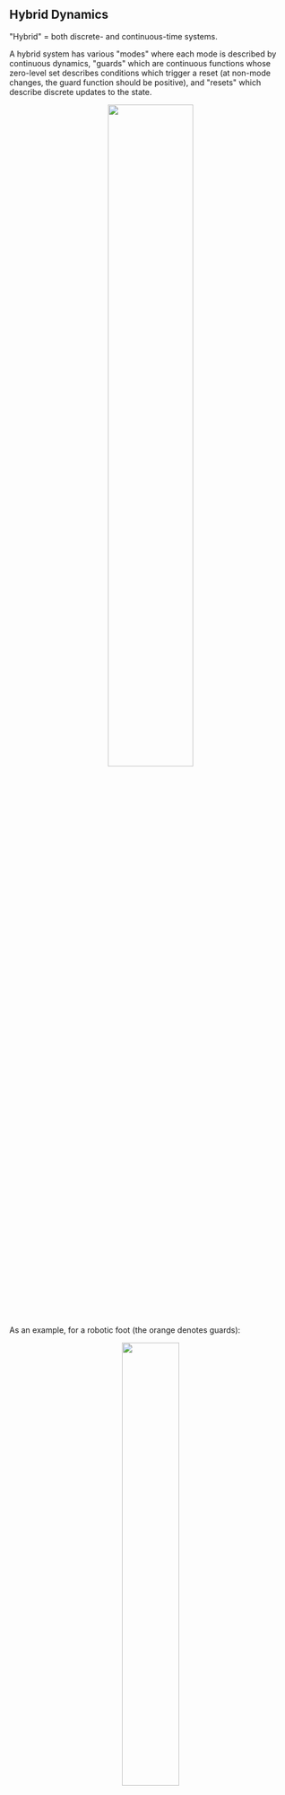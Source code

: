 ## Hybrid Dynamics

"Hybrid" = both discrete- and continuous-time systems.

A hybrid system has various "modes" where each mode is described by continuous dynamics, "guards" which are continuous functions whose zero-level set describes conditions which trigger a reset (at non-mode changes, the guard function should be positive), and "resets" which describe discrete updates to the state.

<center><img src="Media/hybrid_dynamics.png" style="width:55%"/></center><br />



As an example, for a robotic foot (the orange denotes guards):

<center><img src="Media/hybrid_dynamics_foot.png" style="width:45%"/></center><br />




$\phi_{i,j}(x_i) = 0$ denotes the guard function, which initiates a reset to mode $j$ from mode $i$ when the state in mode $i$ satisfies the guard function equation.

$x_j(t_c^+) = \Delta_{i,j}(x_i(t_c^-))$ denotes the reset function mapping a state from mode $i$ at time $t_c$ to a state in mode $j$ at time $t_c$.


<br /><br />

## Finding Limit Cycles

How do we find the optimal control parameters to get a system into its stable limit cycle? We can formulate this as a trajectory optimization problem (note that time is an additional decision variable):

$$ \text{find}_{x(\cdot), T} \quad s.t. \quad \dot{x} = f(x), \quad x(0) = x(T) $$

And solve using any of the classic trajectory optimization formulations (direction collocation, direct transcription, etc.).

It may also be wise to constrain $x(0)$ not to be the origin, which may be a trivial limit cycle.


#### Example: Rimless Wheel

The goal with the rimless wheel (since it has no actuation) is effectively to find an initial state that will cause it to enter a stable limit cycle (however, we pose the entire trajectory as decision variables to be able to enforce dynamics constraints).

$$ \text{find}_{x[\cdot],h} \quad \text{subject to} \quad \text {collocation constraints}(x[n],x[n+1],h) \quad \forall n \in [0, N-1]$$
$$ \begin{align*}
    \theta[0] &= \gamma- \alpha \\
    \theta[N] &= \gamma + \alpha \\
    \dot{\theta}[0] &= \dot{\theta}[N]\cos(2 \alpha) \\
    \gamma - \alpha &\leq \theta[n] < \gamma \alpha \\
    h_{min} &\leq h \leq h_{max} \\
\end{align*} $$

Here, the decision variables are the trajectory and $h$, the limit cycle time. We constrain the limit cycle time to be within reasonable bounds, we constrain the wheel angle to be within $\gamma - \alpha$ and $\gamma + \alpha$--the angles at the start and end of a cycle, and we constrain the start and end of the cycle to have the same angle (note that $\gamma - \alpha$ and $\gamma + \alpha$ are "the same position" for the rimless wheel, just with different legs). The $\cos(2 \alpha)$ constraint ensures this limit cycle is *the* stable limit cycle by ensuring the correct energy loss from the collision. Within the trajectory, we enforce the continuous system dynamics with the collocation constraint. 

Note that collocation can be applied even for a system with no actuation; you simply enforce the system's natural system dynamics at each collocation point.

<center><img src="Media/rimless_wheel_gif.gif" style="width:65%"/></center><br />

To form such an optimization without the $\cos(2 \alpha)$ constraint that requires prior derivation of the energy loss at collision, we can pose a multi-modal optimization that constrains the time spent in each mode to be identical. We look more at multi-modal optimization below.


### Hybrid Trajectory Optimization: Finding Limit Cycles with Contact

### Given a Fixed Mode Sequence

i.e. for walking, the robot repeates the same sequence modes and reset. In this case, trajectory optimization can be solved as a series of mathematical programs with dynamics enforced within each, with contraints to enforce guards/resets. 


<center><img src="Media/hybrid_dynamics_traj_opt_fixed_mode_seq.png" style="width:65%"/></center><br />



Here, we split the trajectory into $k$ segments, or $k$ modes in the sequence. We assume the guard function $\phi_{m_k,m_{k+1}}$ and reset $\Delta_{m_k,m_{k+1}}$ for each mode $k$ is given. $m_k$ is the mode in segment $k$, $x_k$ is the state in segment $k$, and $N_k$ is the time step segment $k$ ends. Collocation constraints are being enforced within each segment. The guard functions at each $N_k$ are enforced, along with the corresponding reset. 

Of course, if mode transitions occur out of sequence, the appropriate guard function may not trigger and the robot will fall.


#### Rimless Wheel

Rather than enforcing a start and end to the cycle, we need to enforce from the start of one step up to the contact point, and the jump from the contact point back to the start of the next step.

$$ \begin{align*} \text{find}_{x(\cdot), T} \quad s.t. \quad \dot{x} &= f(x) \\ \quad \theta(0) &= \gamma - \alpha \\ \theta(T) &= \gamma + \alpha \\ \dot{\theta}(0) &= \cos(2 \alpha) \dot{\theta}(T) \end{align*} $$

The last constraint covers the energy loss from contact.


## Floating Base Coordinates

Add a fictitious 6-DoF (or 3-DoF for planar robots) "floating-base" joint connecting some part of the robot to the world. Derive the equations of motion for the floating-base robot one wthout contact, and add contact forces separately:


<center><img src="Media/floating_base_manipulator_eq.png" style="width:40%"/></center><br />


where $\lambda_i$ are the constraint forces and $\mathbf{J_i}(\mathbf{q})$ are the constraint Jacobians. If we use signed distance from contact as our guard function $\phi_i(\mathbf{q})$, then $\mathbf{J_i}(\mathbf{q}) = \frac{\delta \phi_i}{\delta \mathbf{q}}$




<br /><br />

## Dynamics of Humanoid Robots

### Background Math & Notation

CM (Center of Mass) of the robot is the average of the CM's of each body on the robot:

$$^Wp_W^{R_{CM}} = \frac{\sum_i ~^Wp_W^{B_{i, CM}} * mi_i}{\sum_i m_i}$$ 

Then the dynamics of the robot CM are (in the planer case):

$$m_{total} * \ddot{x}_{CM} = \sum_i f^{b_i}_{i, W_x}$$

$$m_{total} * \ddot{z}_{CM} = \sum_i f^{b_i}_{i, W_z} - m_{total}*g$$


We also have notions of Spatial Force, Velocity, Momentum, etc.

Spatial Momentum of body $B$ around point $B_{CM}$ relative to world frame:

$$^W L^{B/B_{CM}}(\dot{q}) = \begin{bmatrix} I\dot{\theta} \\ m\dot{x} \\ m\dot{z} \end{bmatrix} $$

Time derivative of Spatial Momentum on body $B$ is the sum of Spatial Forces on $B$:

$$^W\dot{L}^{B/B_{CM}}(\dot{q}) = \sum_i F^{B_i}_{i,W}$$

Extending this to the full robot CM:

$$^W\dot{L}^{R/R_{CM}}(q, \dot{q}, \ddot{q}) = \sum_i F^{R_i}_{i,W}$$

Center of Pressure (CP) is calculated as weighted average of forces *exerted by the ground*:

$$ ^W p^{CP}_W = \frac{\sum_i ~^W p_W^{B_i} ~f_{i,W_z}^{B_i}}{\sum_i f_{i, Wz}^{B_i}} $$

Relationship between CM and CP:

$$(m \ddot{z}_{CM} + mg)(x_{CP} - x_{CM}) = (z_{CP} - z_{CM})m \ddot{x}_{CM} - I \ddot{\theta}$$

A core intuitive behind CM and CP is that the robot will fall in whatever direction the CM is relative to the CP.


## ZMP Planning

i.e. the planning method for the [ASIMO walking robot](https://www.youtube.com/watch?v=vA0xLVCb-OA), probably Tesla Optimus, probably Figure AI.

General Outline:

1) Plan footstep location (Simple heuristic or optimization problem)
2) Plan Angular Momentum trajectory for robot CoM
3) Plan joint angles (Kinematics)
4) Execute using full-body controller

This is a fairly intuitive planning strategy; if you think intuitively about doing parkour, you're thinking about where to land/place your feet, then you think about how to move your body, and then fill in the details of exact muscle movements.

### 1) Planning Footsteps

Essentially, this is planning a CP trajectory. So long as the CP always remains within the convex hull of the support polygon drawn from the pads of any "feet" touching the ground (i.e. purple polygon), then the robot should not fall over.

<center><img src="Media/ZMP_CP_trajectory.png" style="width:55%"/></center><br />

For example, for the duration the robot only has one leg on the ground, the support polygon would only consist of the shape of that one foot.

### 2) Planning CM Trajectory

Once you have a CP trajectory, extending this to a CM trajectory is simple, using the equation relating CM and CP above.

With a slow gait, the CM of the robot follows the CP trajectory in order not to fall. But, as you walk faster this becomes less strict as long as you place down the next foot before the robot falls. Your CM trajectory can become more like the red line:

<center><img src="Media/ZMP_CM_trajectory.png" style="width:55%"/></center><br />




A core reason some humanoids like ASIMO walk with bent legs is to keep a very small agular momentum and constant $z_{CM}$. These factors together can basically linearize the equation relating $CM$ and $CP$, allowing use of linear control techniques. TODO: clarify how this linearizes dynamics?



The Unitree humanoid likely performs well with RL because of its smaller feet and lighter legs that make it easier to simulate


Some interesting mechanical techniques to improve humanoids:
1) Toes; specifically, before keeping the toe on the ground as long as possible before lifting the leg. This reduces the time the robot is on one foot, increasing the size of the support polygon
2) Adding a hip sway joint, which can reduce kinematic singularities when the leg is fully straight